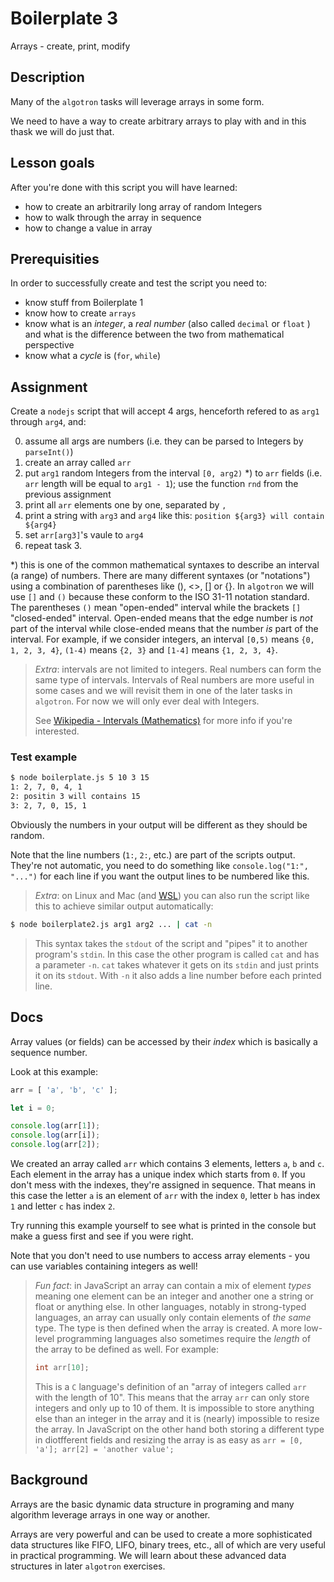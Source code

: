 # Boilerplate 3

Arrays - create, print, modify

## Description

Many of the `algotron` tasks will leverage arrays in some form.

We need to have a way to create arbitrary arrays to play with
and in this thask we will do just that.

## Lesson goals

After you're done with this script you will have learned:

  - how to create an arbitrarily long array of random Integers
  - how to walk through the array in sequence
  - how to change a value in array

## Prerequisities

In order to successfully create and test the script you need to:

  - know stuff from Boilerplate 1
  - know how to create `arrays`
  - know what is an _integer_, a _real number_ (also called `decimal` or `float` ) and what is the difference between the two from mathematical perspective
  - know what a _cycle_ is (`for`, `while`)

## Assignment

Create a `nodejs` script that will accept 4 args, henceforth
refered to as `arg1` through `arg4`, and:

0. assume all args are numbers (i.e. they can be parsed to Integers by `parseInt()`)
1. create an array called `arr`
2. put `arg1` random Integers from the interval `[0, arg2)` *) to `arr` fields (i.e. `arr` length will be equal to `arg1 - 1`); use the function `rnd` from the previous assignment 
3. print all `arr` elements one by one, separated by `,`
4. print a string with `arg3` and `arg4` like this: `position ${arg3} will contain ${arg4}`
5. set `arr[arg3]`'s vaule to `arg4`
6. repeat task 3.

*) this is one of the common mathematical syntaxes to describe an interval (a range) of numbers.
There are many different syntaxes (or "notations") using a combination of parentheses like (), <>, [] or {}.
In `algotron` we will use `[]` and `()` because these conform to the ISO 31-11 notation standard.
The parentheses `()` mean "open-ended" interval while the brackets `[]` "closed-ended" interval.
Open-ended means that the edge number is _not_ part of the interval while close-ended means that the
number _is_ part of the interval. For example, if we consider integers, an interval `[0,5)` means
`{0, 1, 2, 3, 4}`, `(1-4)` means `{2, 3}` and `[1-4]` means `{1, 2, 3, 4}`.

> _Extra_: intervals are not limited to integers. Real numbers can form the same type of intervals. Intervals
> of Real numbers are more useful in some cases and we will revisit them in one of the later tasks
> in `algotron`. For now we will only ever deal with Integers.
>
> See [Wikipedia - Intervals (Mathematics)](https://en.wikipedia.org/wiki/Interval_(mathematics)) for more
> info if you're interested.

### Test example
```bash
$ node boilerplate.js 5 10 3 15
1: 2, 7, 0, 4, 1
2: positin 3 will contains 15
3: 2, 7, 0, 15, 1
```
Obviously the numbers in your output will be different as they should be random.

Note that the line numbers (`1:`, `2:`, etc.) are part of the scripts output. They're not automatic,
you need to do something like `console.log("1:", "...")` for each line if you want the output lines
to be numbered like this.

> _Extra_: on Linux and Mac (and [WSL](https://docs.microsoft.com/en-us/windows/wsl/about))
you can also run the script like this to achieve similar output automatically:
```bash
$ node boilerplate2.js arg1 arg2 ... | cat -n
```
> This syntax takes the `stdout` of the script and "pipes" it to another program's `stdin`. In this case
> the other program is called `cat` and has a parameter `-n`. `cat` takes whatever it gets on its
> `stdin` and just prints it on its `stdout`. With `-n` it also adds a line number before each printed
> line.


## Docs

Array values (or fields) can be accessed by their _index_ which is basically a sequence number.

Look at this example:
```js
arr = [ 'a', 'b', 'c' ];

let i = 0;

console.log(arr[1]);
console.log(arr[i]);
console.log(arr[2]);
```

We created an array called `arr` which contains 3 elements, letters `a`, `b` and `c`. Each element
in the array has a unique index which starts from `0`. If you don't mess with the indexes, they're
assigned in sequence. That means in this case the letter `a` is an element of `arr` with the index `0`,
letter `b` has index `1` and letter `c` has index `2`.

Try running this example yourself to see what is printed in the console but make a guess first
and see if you were right.

Note that you don't need to use numbers to access array elements - you can use variables containing
integers as well!

> _Fun fact_: in JavaScript an array can contain a mix of element _types_ meaning one element can
> be an integer and another one a string or float or anything else. In other languages, notably in
> strong-typed languages, an array can usually only contain elements of _the same_ type. The type
> is then defined when the array is created. A more low-level programming languages also sometimes
> require the _length_ of the array to be defined as well. For example:
> ```c
> int arr[10];
> ```
> 
> This is a `C` language's definition of an "array of integers called `arr` with the length of 10".
> This means that the array `arr` can only store integers and only up to 10 of them. It is impossible
> to store anything else than an integer in the array and it is (nearly) impossible to resize the
> array. In JavaScript on the other hand both storing a different type in diotfferent fields and
> resizing the array is as easy as `arr = [0, 'a']; arr[2] = 'another value';`

## Background

Arrays are the basic dynamic data structure in programing and many algorithm leverage arrays in one way or another.

Arrays are very powerful and can be used to create a more sophisticated data structures like FIFO, LIFO,
binary trees, etc., all of which are very useful in practical programming. We will learn about these
advanced data structures in later `algotron` exercises.

